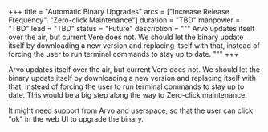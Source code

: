 +++
title = "Automatic Binary Upgrades"
arcs = ["Increase Release Frequency", "Zero-click Maintenance"]
duration = "TBD"
manpower = "TBD"
lead = "TBD"
status = "Future"
description = """
Arvo updates itself over the air, but current Vere does not.  We should let the binary update itself by downloading a new version and replacing itself with that, instead of forcing the user to run terminal commands to stay up to date. 
"""
+++

Arvo updates itself over the air, but current Vere does not.  We should let the binary update itself by downloading a new version and replacing itself with that, instead of forcing the user to run terminal commands to stay up to date.  This would be a big step along the way to Zero-click maintenance.

It might need support from Arvo and userspace, so that the user can click "ok" in the web UI to upgrade the binary.
